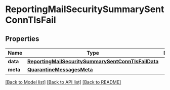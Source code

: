 # ReportingMailSecuritySummarySentConnTlsFail

## Properties
Name | Type | Description | Notes
------------ | ------------- | ------------- | -------------
**data** | [**ReportingMailSecuritySummarySentConnTlsFailData**](ReportingMailSecuritySummarySentConnTlsFailData.md) |  | [optional] 
**meta** | [**QuarantineMessagesMeta**](QuarantineMessagesMeta.md) |  | [optional] 

[[Back to Model list]](../README.md#documentation-for-models) [[Back to API list]](../README.md#documentation-for-api-endpoints) [[Back to README]](../README.md)

